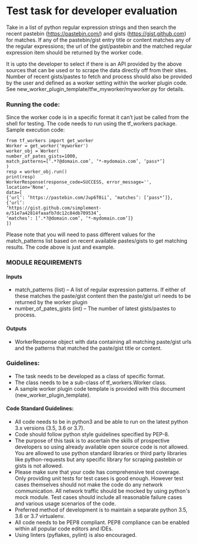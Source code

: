 # Test task for developer evaluation #
Take in a list of python regular expression strings and then search the recent pastebin
(https://pastebin.com/) and gists (https://gist.github.com) for matches. If any of the
pastebin/gist entry title or content matches any of the regular expressions; the url of
the gist/pastebin and the matched regular expression item should be returned by the
worker code.

It is upto the developer to select if there is an API provided by the above sources that
can be used or to scrape the data directly off from their sites.
Number of recent gists/pastes to fetch and process should also be provided by the
user and defined as a worker setting within the worker plugin code. See
new_worker_plugin_template/tfw_myworker/myworker.py for details.

### Running the code:
Since the worker code is in a specific format it can’t just be called from the shell for
testing. The code needs to run using the tf_workers package. Sample execution code:
```
from tf_workers import get_worker
Worker = get_worker('myworker')
worker_obj = Worker(
number_of_pates_gists=1000,
match_patterns=[‘.*?@domain.com’, ‘*-mydomain.com’, ‘pass*’]
)
resp = worker_obj.run()
print(resp)
WorkerResponse(response_code=SUCCESS, error_message='', location='None',
data=[
{‘url’: ‘https://pastebin.com/Jup6T0ii’, ‘matches’: [‘pass*’]},
{‘url’:
‘https://gist.github.com/simplement-e/51e7a42814faaafb7dc12c84db709534’,
‘matches’: [‘.*?@domain.com’, ‘*-mydomain.com’]}
])
```
Please note that you will need to pass different values for the match_patterns list
based on recent available pastes/gists to get matching results. The code above is just and example.

### MODULE REQUIREMENTS
#### Inputs
* match_patterns (list) – A list of regular expression patterns. If either of these
matches the paste/gist content then the paste/gist url needs to be returned by the
worker plugin
* number_of_pates_gists (int) – The number of latest gists/pastes to process.
#### Outputs
* WorkerResponse object with data containing all matching paste/gist urls and the
patterns that matched the paste/gist title or content.
### Guidelines:
* The task needs to be developed as a class of specific format.
* The class needs to be a sub-class of tf_workers.Worker class.
* A sample worker plugin code template is provided with this document
(new_worker_plugin_template).
#### Code Standard Guidelines:
* All code needs to be in python3 and be able to run on the latest python 3.x
versions (3.5, 3.6 or 3.7).
* Code should follow python style guidelines specified by PEP-8.
* The purpose of this task is to ascertain the skills of prospective developers so
using already available open source code is not allowed. You are allowed to use
python standard libraries or third party libraries like python-requests but any
specific library for scraping pastebin or gists is not allowed.
* Please make sure that your code has comprehensive test coverage. Only providing
unit tests for test cases is good enough. However test cases themselves should not
make the code do any network communication. All network traffic should be
mocked by using python's mock module. Test cases should include all reasonable
failure cases and various usage scenarios of the code.
* Preferred method of development is to maintain a separate python 3.5, 3.6 or 3.7
virtualenv.
* All code needs to be PEP8 compliant. PEP8 compliance can be enabled within all
popular code editors and IDEs.
* Using linters (pyflakes, pylint) is also encouraged.
